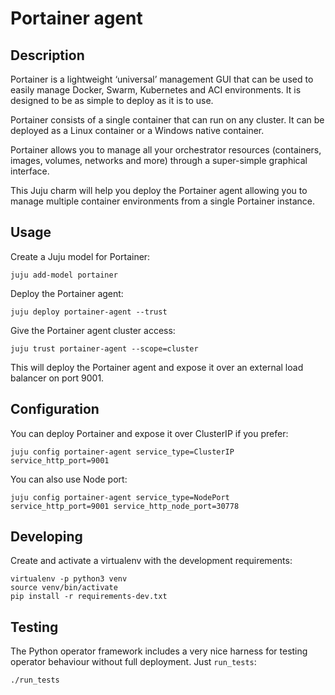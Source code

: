# Portainer agent

## Description

Portainer is a lightweight ‘universal’ management GUI that can be used to easily manage Docker, Swarm, Kubernetes and ACI environments. It is designed to be as simple to deploy as it is to use.

Portainer consists of a single container that can run on any cluster. It can be deployed as a Linux container or a Windows native container.

Portainer allows you to manage all your orchestrator resources (containers, images, volumes, networks and more) through a super-simple graphical interface.

This Juju charm will help you deploy the Portainer agent allowing you to manage multiple container environments from a single Portainer instance.

## Usage

Create a Juju model for Portainer:

```
juju add-model portainer
```

Deploy the Portainer agent:

```
juju deploy portainer-agent --trust
```

Give the Portainer agent cluster access:

```
juju trust portainer-agent --scope=cluster
```

This will deploy the Portainer agent and expose it over an external load balancer on port 9001.

## Configuration

You can deploy Portainer and expose it over ClusterIP if you prefer:

```
juju config portainer-agent service_type=ClusterIP service_http_port=9001
```

You can also use Node port:

```
juju config portainer-agent service_type=NodePort service_http_port=9001 service_http_node_port=30778
```


## Developing

Create and activate a virtualenv with the development requirements:

    virtualenv -p python3 venv
    source venv/bin/activate
    pip install -r requirements-dev.txt

## Testing

The Python operator framework includes a very nice harness for testing
operator behaviour without full deployment. Just `run_tests`:

    ./run_tests
